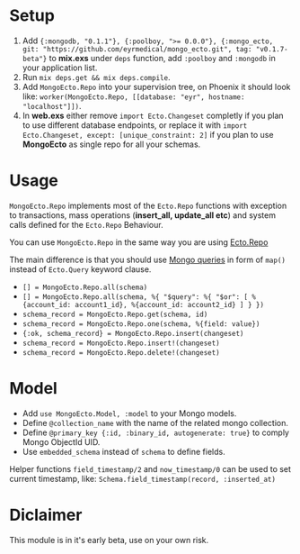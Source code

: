 # Setup
1. Add `{:mongodb, "0.1.1"}, {:poolboy, ">= 0.0.0"}, {:mongo_ecto, git: "https://github.com/eyrmedical/mongo_ecto.git", tag: "v0.1.7-beta"}` to **mix.exs** under `deps` function, add `:poolboy` and `:mongodb` in your application list.
2. Run `mix deps.get && mix deps.compile`.
3. Add `MongoEcto.Repo` into your supervision tree, on Phoenix it should look like: `worker(MongoEcto.Repo, [[database: "eyr", hostname: "localhost"]])`.
4. In **web.exs** either remove `import Ecto.Changeset` completly if you plan to use different database endpoints, or replace it with `import Ecto.Changeset, except: [unique_constraint: 2]` if you plan to use **MongoEcto** as single repo for all your schemas.

# Usage
`MongoEcto.Repo` implements most of the `Ecto.Repo` functions with exception to transactions, mass operations (**insert_all, update_all etc**) and system calls defined for the `Ecto.Repo` Behaviour.

You can use `MongoEcto.Repo` in the same way you are using [Ecto.Repo](https://hexdocs.pm/ecto/Ecto.Repo.html)

The main difference is that you should use [Mongo queries](https://docs.mongodb.com/v3.2/tutorial/query-documents/) in form of `map()` instead of `Ecto.Query` keyword clause.

* `[] = MongoEcto.Repo.all(schema)`
* `[] = MongoEcto.Repo.all(schema, %{
    "$query": %{
        "$or": [
            %{account_id: account1_id},
            %{account_id: account2_id}
        ]
    }
})`
* `schema_record = MongoEcto.Repo.get(schema, id)`
* `schema_record = MongoEcto.Repo.one(schema, %{field: value})`
* `{:ok, schema_record} = MongoEcto.Repo.insert(changeset)`
* `schema_record = MongoEcto.Repo.insert!(changeset)`
* `schema_record = MongoEcto.Repo.delete!(changeset)`

# Model
* Add `use MongoEcto.Model, :model` to your Mongo models.
* Define `@collection_name` with the name of the related mongo collection.
* Define `@primary_key {:id, :binary_id, autogenerate: true}` to comply Mongo ObjectId UID.
* Use `embedded_schema` instead of `schema` to define fields.

Helper functions `field_timestamp/2` and `now_timestamp/0` can be used to set current timestamp, like: `Schema.field_timestamp(record, :inserted_at)`

# Diclaimer
This module is in it's early beta, use on your own risk.
